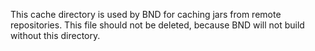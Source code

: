 This cache directory is used by BND for caching jars from remote repositories. This file should not be deleted, because BND will not build without this directory.
